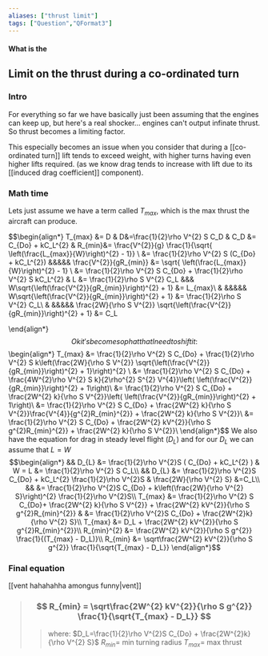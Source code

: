 ```yaml
---
aliases: ["thrust limit"]
tags: ["Question","QFormat3"]
---
```


#### What is the
## Limit on the thrust during a co-ordinated turn

### Intro
For everything so far we have basically just been assuming that the engines can keep up, but here's a real shocker... engines can't output infinate thrust.
So thrust becomes a limiting factor.

This especially becomes an issue when you consider that during a [[co-ordinated turn]] lift tends to exceed weight, with higher turns having even higher lifts required.
(as we know drag tends to increase with lift due to its [[induced drag coefficient]] component).

### Math time
Lets just assume we have a term called $T_{max}$, which is the max thrust the aircraft can produce.

$$\begin{align*}
T_{max} &= D & D&=\frac{1}{2}\rho V^{2} S C_D & C_D &= C_{Do} + kC_L^{2} & R_{min}&= \frac{V^{2}}{g} \frac{1}{\sqrt{ \left(\frac{L_{max}}{W}\right)^{2} - 1}} \\
&= \frac{1}{2}\rho V^{2} S (C_{Do} + kC_L^{2}) &&&&& \frac{V^{2}}{gR_{min}} &= \sqrt{ \left(\frac{L_{max}}{W}\right)^{2} - 1} \\
&= \frac{1}{2}\rho V^{2} S C_{Do} + \frac{1}{2}\rho V^{2} S kC_L^{2} & L &= \frac{1}{2}\rho S V^{2} C_L &&& W\sqrt{\left(\frac{V^{2}}{gR_{min}}\right)^{2} + 1} &= L_{max}\\
& &&&&& W\sqrt{\left(\frac{V^{2}}{gR_{min}}\right)^{2} + 1} &= \frac{1}{2}\rho S V^{2} C_L\\
& &&&&&  \frac{2W}{\rho S V^{2}} \sqrt{\left(\frac{V^{2}}{gR_{min}}\right)^{2} + 1} &= C_L

\end{align*}$$
Ok it's become so phat that I need to shift it:
$$\begin{align*}
T_{max} &=  \frac{1}{2}\rho V^{2} S C_{Do} + \frac{1}{2}\rho V^{2} S k\left(\frac{2W}{\rho S V^{2}} \sqrt{\left(\frac{V^{2}}{gR_{min}}\right)^{2} + 1}\right)^{2} \\
&=  \frac{1}{2}\rho V^{2} S C_{Do} + \frac{4W^{2}\rho V^{2} S k}{2\rho^{2} S^{2} V^{4}}\left( \left(\frac{V^{2}}{gR_{min}}\right)^{2} + 1\right)\\
&=  \frac{1}{2}\rho V^{2} S C_{Do} + \frac{2W^{2} k}{\rho S V^{2}}\left( \left(\frac{V^{2}}{gR_{min}}\right)^{2} + 1\right)\\
&=  \frac{1}{2}\rho V^{2} S C_{Do} + \frac{2W^{2} k}{\rho S V^{2}}\frac{V^{4}}{g^{2}R_{min}^{2}} + \frac{2W^{2} k}{\rho S V^{2}}\\
&=  \frac{1}{2}\rho V^{2} S C_{Do} + \frac{2W^{2} kV^{2}}{\rho S g^{2}R_{min}^{2}} + \frac{2W^{2} k}{\rho S V^{2}}\\
\end{align*}$$
We also have the equation for drag in steady level flight ($D_L$) and for our $D_L$ we can assume that $L=W$
$$\begin{align*}
&& D_{L} &= \frac{1}{2}\rho V^{2}S ( C_{Do} + kC_L^{2} ) & W = L &= \frac{1}{2}\rho V^{2} S C_L\\
&& D_{L} &= \frac{1}{2}\rho V^{2}S C_{Do} + kC_L^{2} \frac{1}{2}\rho V^{2}S & \frac{2W}{\rho V^{2} S} &=C_L\\
&& &= \frac{1}{2}\rho V^{2}S C_{Do} + k\left(\frac{2W}{\rho V^{2} S}\right)^{2} \frac{1}{2}\rho V^{2}S\\
T_{max} &=  \frac{1}{2}\rho V^{2} S C_{Do}+ \frac{2W^{2} k}{\rho S V^{2}} + \frac{2W^{2} kV^{2}}{\rho S g^{2}R_{min}^{2}}  & &= \frac{1}{2}\rho V^{2}S C_{Do} + \frac{2W^{2}k}{\rho V^{2} S}\\
T_{max} &= D_L + \frac{2W^{2} kV^{2}}{\rho S g^{2}R_{min}^{2}}\\
R_{min}^{2} &= \frac{2W^{2} kV^{2}}{\rho S g^{2}} \frac{1}{(T_{max} - D_L)}\\
R_{min} &= \sqrt\frac{2W^{2} kV^{2}}{\rho S g^{2}} \frac{1}{\sqrt{T_{max} - D_L}}
\end{align*}$$

### Final equation

[[vent hahahahha amongus funny|vent]]

> ### $$ R_{min} = \sqrt\frac{2W^{2} kV^{2}}{\rho S g^{2}} \frac{1}{\sqrt{T_{max} - D_L}}  $$ 
>> where:
>> $D_L=\frac{1}{2}\rho V^{2}S C_{Do} + \frac{2W^{2}k}{\rho V^{2} S}$ 
>> $R_{min}=$ min turning radius
>> $T_{max}=$ max thrust